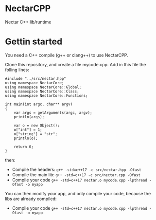 # NectarCPP
Nectar C++ lib/runtime

# Gettin started

You need a C++ compile (g++ or clang++) to use NectarCPP.

Clone this repository, and create a file mycode.cpp. Add in this file the folling lines: 

```
#include "../src/nectar.hpp"
using namespace NectarCore;
using namespace NectarCore::Global;
using namespace NectarCore::Class;
using namespace NectarCore::Functions;

int main(int argc, char** argv)
{
	var args = getArguments(argc, argv);
	println(args);
	
	var o = new Object();
	o["int"] = 1;
	o["string"] = "str";
	println(o);

	return 0;
}
```

then:
- Compile the headers: `g++ -std=c++17 -c src/nectar.hpp -Ofast`
- Compile the main lib: `g++ -std=c++17 -c src/nectar.cpp -Ofast`
- Compile your code `g++ -std=c++17 nectar.o mycode.cpp -lpthread -Ofast -o myapp`

You can then modify your app, and only compile your code, because the libs are already compiled:
- Compile your code `g++ -std=c++17 nectar.o mycode.cpp -lpthread -Ofast -o myapp`

